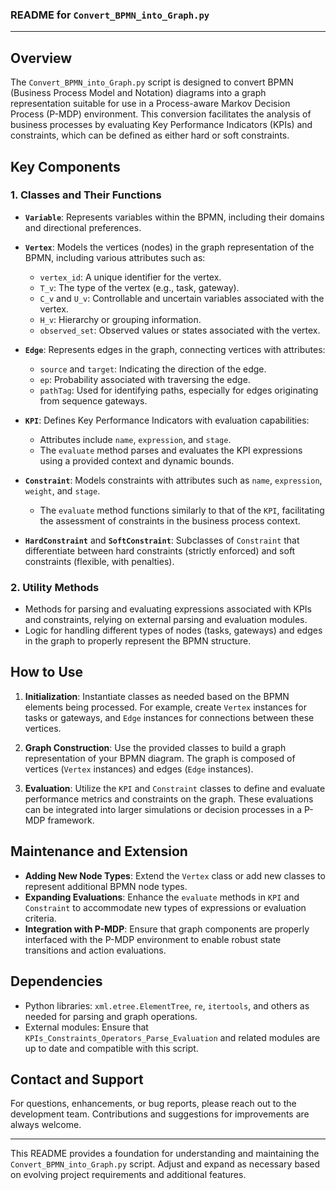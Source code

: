 ### README for `Convert_BPMN_into_Graph.py`

---

## Overview

The `Convert_BPMN_into_Graph.py` script is designed to convert BPMN (Business Process Model and Notation) diagrams into a graph representation suitable for use in a Process-aware Markov Decision Process (P-MDP) environment. This conversion facilitates the analysis of business processes by evaluating Key Performance Indicators (KPIs) and constraints, which can be defined as either hard or soft constraints.

## Key Components

### 1. **Classes and Their Functions**

- **`Variable`**: Represents variables within the BPMN, including their domains and directional preferences.
  
- **`Vertex`**: Models the vertices (nodes) in the graph representation of the BPMN, including various attributes such as:
  - `vertex_id`: A unique identifier for the vertex.
  - `T_v`: The type of the vertex (e.g., task, gateway).
  - `C_v` and `U_v`: Controllable and uncertain variables associated with the vertex.
  - `H_v`: Hierarchy or grouping information.
  - `observed_set`: Observed values or states associated with the vertex.

- **`Edge`**: Represents edges in the graph, connecting vertices with attributes:
  - `source` and `target`: Indicating the direction of the edge.
  - `ep`: Probability associated with traversing the edge.
  - `pathTag`: Used for identifying paths, especially for edges originating from sequence gateways.

- **`KPI`**: Defines Key Performance Indicators with evaluation capabilities:
  - Attributes include `name`, `expression`, and `stage`.
  - The `evaluate` method parses and evaluates the KPI expressions using a provided context and dynamic bounds.

- **`Constraint`**: Models constraints with attributes such as `name`, `expression`, `weight`, and `stage`.
  - The `evaluate` method functions similarly to that of the `KPI`, facilitating the assessment of constraints in the business process context.
  
- **`HardConstraint`** and **`SoftConstraint`**: Subclasses of `Constraint` that differentiate between hard constraints (strictly enforced) and soft constraints (flexible, with penalties).

### 2. **Utility Methods**

- Methods for parsing and evaluating expressions associated with KPIs and constraints, relying on external parsing and evaluation modules.
- Logic for handling different types of nodes (tasks, gateways) and edges in the graph to properly represent the BPMN structure.

## How to Use

1. **Initialization**: Instantiate classes as needed based on the BPMN elements being processed. For example, create `Vertex` instances for tasks or gateways, and `Edge` instances for connections between these vertices.

2. **Graph Construction**: Use the provided classes to build a graph representation of your BPMN diagram. The graph is composed of vertices (`Vertex` instances) and edges (`Edge` instances).

3. **Evaluation**: Utilize the `KPI` and `Constraint` classes to define and evaluate performance metrics and constraints on the graph. These evaluations can be integrated into larger simulations or decision processes in a P-MDP framework.

## Maintenance and Extension

- **Adding New Node Types**: Extend the `Vertex` class or add new classes to represent additional BPMN node types.
- **Expanding Evaluations**: Enhance the `evaluate` methods in `KPI` and `Constraint` to accommodate new types of expressions or evaluation criteria.
- **Integration with P-MDP**: Ensure that graph components are properly interfaced with the P-MDP environment to enable robust state transitions and action evaluations.

## Dependencies

- Python libraries: `xml.etree.ElementTree`, `re`, `itertools`, and others as needed for parsing and graph operations.
- External modules: Ensure that `KPIs_Constraints_Operators_Parse_Evaluation` and related modules are up to date and compatible with this script.

## Contact and Support


For questions, enhancements, or bug reports, please reach out to the development team. Contributions and suggestions for improvements are always welcome.

---

This README provides a foundation for understanding and maintaining the `Convert_BPMN_into_Graph.py` script. Adjust and expand as necessary based on evolving project requirements and additional features.